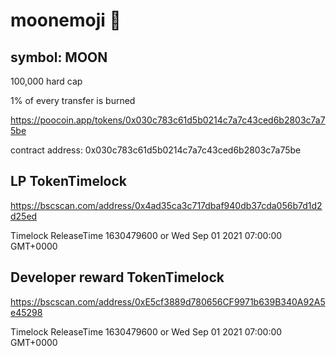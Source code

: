 # moonemoji 🌙
## symbol: MOON

100,000 hard cap

1% of every transfer is burned

https://poocoin.app/tokens/0x030c783c61d5b0214c7a7c43ced6b2803c7a75be

contract address: 0x030c783c61d5b0214c7a7c43ced6b2803c7a75be

## LP TokenTimelock

https://bscscan.com/address/0x4ad35ca3c717dbaf940db37cda056b7d1d2d25ed

Timelock ReleaseTime 1630479600 or Wed Sep 01 2021 07:00:00 GMT+0000

## Developer reward TokenTimelock

https://bscscan.com/address/0xE5cf3889d780656CF9971b639B340A92A5e45298

Timelock ReleaseTime 1630479600 or Wed Sep 01 2021 07:00:00 GMT+0000
 
